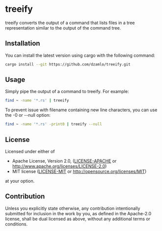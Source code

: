 # treeify

treeify converts the output of a command that lists files in a tree representation similar to the output of the command tree.

## Installation

You can install the latest version using cargo with the following command:
```bash
cargo install --git https://github.com/dzamlo/treeify.git
```

## Usage

Simply pipe the output of a command to treeify. For example:
```bash
find ~ -name '*.rs' | treeify
```

To prevent issue with filename containing new line characters, you can use the -0 or --null option:
```bash
find ~ -name '*.rs' -print0 | treeify --null
```

## License

Licensed under either of

 * Apache License, Version 2.0, ([LICENSE-APACHE](LICENSE-APACHE) or http://www.apache.org/licenses/LICENSE-2.0)
 * MIT license ([LICENSE-MIT](LICENSE-MIT) or http://opensource.org/licenses/MIT)

at your option.

## Contribution

Unless you explicitly state otherwise, any contribution intentionally
submitted for inclusion in the work by you, as defined in the Apache-2.0
license, shall be dual licensed as above, without any additional terms or
conditions.
